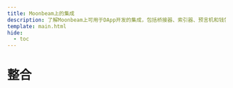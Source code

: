 ```yaml
---
title: Moonbeam上的集成
description: 了解Moonbeam上可用于DApp开发的集成，包括桥接器、索引器、预言机和钱包。
template: main.html
hide:
  - toc
---
```


<h1 class='subsection-title'>整合</h1>
<div class='subsection-wrapper'></div>